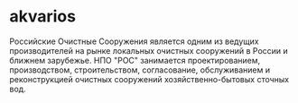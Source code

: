 # akvarios
Российские Очистные Сооружения является одним из ведущих производителей на рынке локальных очистных сооружений в России и ближнем зарубежье.  НПО "РОС" занимается проектированием, производством, строительством, согласование, обслуживанием и реконструкцией очистных сооружений хозяйственно-бытовых сточных вод.
